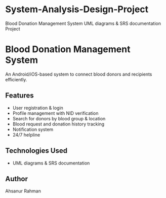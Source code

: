 # System-Analysis-Design-Project
Blood Donation Management System UML diagrams &amp; SRS documentation Project 


# Blood Donation Management System

An Android/iOS-based system to connect blood donors and recipients efficiently.

## Features
- User registration & login
- Profile management with NID verification
- Search for donors by blood group & location
- Blood request and donation history tracking
- Notification system
- 24/7 helpline

## Technologies Used
- UML diagrams & SRS documentation

## Author
Ahsanur Rahman
